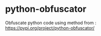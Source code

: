 # python-obfuscator
Obfuscate python code using method from : https://pypi.org/project/python-obfuscator/
